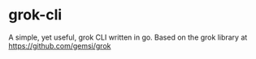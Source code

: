 # grok-cli
A simple, yet useful, grok CLI written in go. Based on the grok library at https://github.com/gemsi/grok